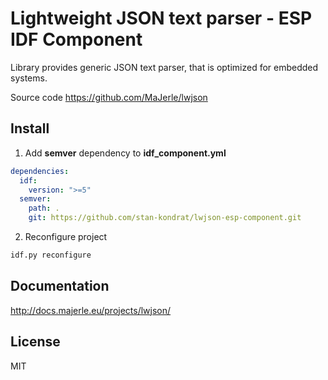 # Lightweight JSON text parser - ESP IDF Component

Library provides generic JSON text parser, that is optimized for embedded systems. 

Source code https://github.com/MaJerle/lwjson

## Install 

1. Add **semver** dependency to **idf_component.yml**
```yml
dependencies:
  idf:
    version: ">=5"
  semver:
    path: .
    git: https://github.com/stan-kondrat/lwjson-esp-component.git
```

2. Reconfigure project
```sh
idf.py reconfigure
```

##  Documentation

http://docs.majerle.eu/projects/lwjson/

## License

MIT
